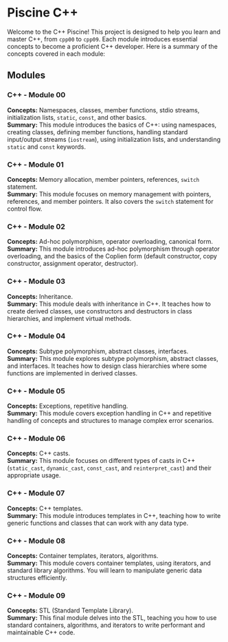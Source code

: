 # Piscine C++

Welcome to the C++ Piscine! This project is designed to help you learn and master C++, from `cpp00` to `cpp09`. Each module introduces essential concepts to become a proficient C++ developer. Here is a summary of the concepts covered in each module:

## Modules

### C++ - Module 00
**Concepts:** Namespaces, classes, member functions, stdio streams, initialization lists, `static`, `const`, and other basics.  
**Summary:** This module introduces the basics of C++: using namespaces, creating classes, defining member functions, handling standard input/output streams (`iostream`), using initialization lists, and understanding `static` and `const` keywords.

### C++ - Module 01
**Concepts:** Memory allocation, member pointers, references, `switch` statement.  
**Summary:** This module focuses on memory management with pointers, references, and member pointers. It also covers the `switch` statement for control flow.

### C++ - Module 02
**Concepts:** Ad-hoc polymorphism, operator overloading, canonical form.  
**Summary:** This module introduces ad-hoc polymorphism through operator overloading, and the basics of the Coplien form (default constructor, copy constructor, assignment operator, destructor).

### C++ - Module 03
**Concepts:** Inheritance.  
**Summary:** This module deals with inheritance in C++. It teaches how to create derived classes, use constructors and destructors in class hierarchies, and implement virtual methods.

### C++ - Module 04
**Concepts:** Subtype polymorphism, abstract classes, interfaces.  
**Summary:** This module explores subtype polymorphism, abstract classes, and interfaces. It teaches how to design class hierarchies where some functions are implemented in derived classes.

### C++ - Module 05
**Concepts:** Exceptions, repetitive handling.  
**Summary:** This module covers exception handling in C++ and repetitive handling of concepts and structures to manage complex error scenarios.

### C++ - Module 06
**Concepts:** C++ casts.  
**Summary:** This module focuses on different types of casts in C++ (`static_cast`, `dynamic_cast`, `const_cast`, and `reinterpret_cast`) and their appropriate usage.

### C++ - Module 07
**Concepts:** C++ templates.  
**Summary:** This module introduces templates in C++, teaching how to write generic functions and classes that can work with any data type.

### C++ - Module 08
**Concepts:** Container templates, iterators, algorithms.  
**Summary:** This module covers container templates, using iterators, and standard library algorithms. You will learn to manipulate generic data structures efficiently.

### C++ - Module 09
**Concepts:** STL (Standard Template Library).  
**Summary:** This final module delves into the STL, teaching you how to use standard containers, algorithms, and iterators to write performant and maintainable C++ code.

